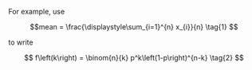 For example, use

$$mean = \frac{\displaystyle\sum_{i=1}^{n} x_{i}}{n} \tag{1} $$

to write

$$
  f\left(k\right) = \binom{n}{k} p^k\left(1-p\right)^{n-k}
  \tag{2}
$$
